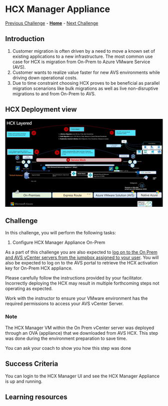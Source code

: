 # HCX Manager Appliance

[Previous Challenge](./04-NSX-Firewall.md) - **[Home](../Readme.md)** - [Next Challenge](./06-HCX-Site-Pair.md)

## Introduction

1. Customer migration is often driven by a need to move a known set of existing applications to a new infrastructure. The most common use case for HCX is migration from On-Prem to Azure VMware Service (AVS).
2. Customer wants to realize value faster for new AVS environments while driving down operational costs.
3. Due to time constraint choosing HCX proves to be beneficial as parallel migration scenarions like bulk migrations as well as live non-disruptive migrations to and from On-Prem to AVS.

## HCX Deployment view 

![](./Images/05-HCX-Manager-Appliance/HCXLayered.png)

## Challenge 

In this challenge, you will perform the following tasks:

1.	Configure HCX Manager Appliance On-Prem

As a part of this challenge you are also expected to <u>log on to the On Prem and AVS vCenter servers from the jumpbox assigned to your user</u>. You will also be expected to log on to the AVS portal to retrieve the HCX activation key for On-Prem HCX appliance.

Please carefully follow the instructions provided by your facilitator. Incorrectly deploying the HCX may result in multiple forthcoming steps not operating as expected.

Work with the instructor to ensure your VMware environment has the required permissions to access your AVS vCenter Server.

### Note

The HCX Manager VM within the On Prem vCenter server was deployed through an OVA (appliance) that we downloaded from AVS HCX. This step was done during the environment preparation to save time.

You can ask your coach to show you how this step was done

## Success Criteria

You can login to the HCX Manager UI and see the HCX Manager Appliance is up and running.

## Learning resources